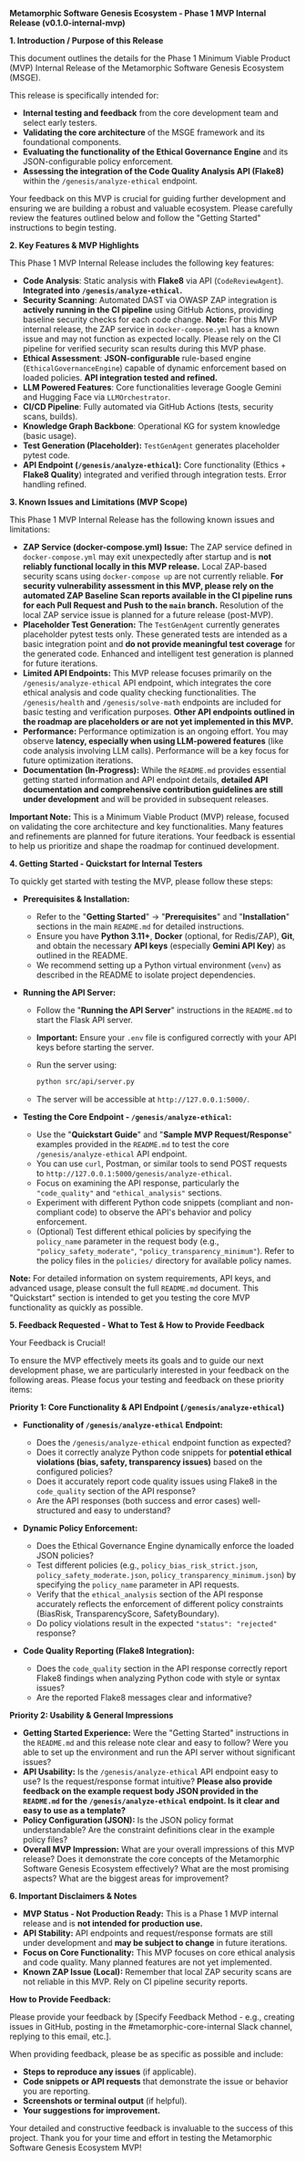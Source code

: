 **Metamorphic Software Genesis Ecosystem - Phase 1 MVP Internal Release (v0.1.0-internal-mvp)**

**1. Introduction / Purpose of this Release**

This document outlines the details for the Phase 1 Minimum Viable Product (MVP) Internal Release of the Metamorphic Software Genesis Ecosystem (MSGE).

This release is specifically intended for:

*   **Internal testing and feedback** from the core development team and select early testers.
*   **Validating the core architecture** of the MSGE framework and its foundational components.
*   **Evaluating the functionality of the Ethical Governance Engine** and its JSON-configurable policy enforcement.
*   **Assessing the integration of the Code Quality Analysis API (Flake8)** within the `/genesis/analyze-ethical` endpoint.

Your feedback on this MVP is crucial for guiding further development and ensuring we are building a robust and valuable ecosystem.  Please carefully review the features outlined below and follow the "Getting Started" instructions to begin testing.

**2. Key Features & MVP Highlights**

This Phase 1 MVP Internal Release includes the following key features:

*   **Code Analysis**: Static analysis with **Flake8** via API (`CodeReviewAgent`). **Integrated into `/genesis/analyze-ethical`.**
*   **Security Scanning**: Automated DAST via OWASP ZAP integration is **actively running in the CI pipeline** using GitHub Actions, providing baseline security checks for each code change.  **Note:** For this MVP internal release, the ZAP service in `docker-compose.yml` has a known issue and may not function as expected locally.  Please rely on the CI pipeline for verified security scan results during this MVP phase.
*   **Ethical Assessment**: **JSON-configurable** rule-based engine (`EthicalGovernanceEngine`) capable of dynamic enforcement based on loaded policies. **API integration tested and refined.**
*   **LLM Powered Features**: Core functionalities leverage Google Gemini and Hugging Face via `LLMOrchestrator`.
*   **CI/CD Pipeline**: Fully automated via GitHub Actions (tests, security scans, builds).
*   **Knowledge Graph Backbone**: Operational KG for system knowledge (basic usage).
*   **Test Generation (Placeholder):** `TestGenAgent` generates placeholder pytest code.
*   **API Endpoint (`/genesis/analyze-ethical`):** Core functionality (Ethics + **Flake8 Quality**) integrated and verified through integration tests. Error handling refined.

**3. Known Issues and Limitations (MVP Scope)**

This Phase 1 MVP Internal Release has the following known issues and limitations:

*   **ZAP Service (docker-compose.yml) Issue:** The ZAP service defined in `docker-compose.yml` may exit unexpectedly after startup and is **not reliably functional locally in this MVP release.**  Local ZAP-based security scans using `docker-compose up` are not currently reliable. **For security vulnerability assessment in this MVP, please rely on the automated ZAP Baseline Scan reports available in the CI pipeline runs for each Pull Request and Push to the `main` branch.** Resolution of the local ZAP service issue is planned for a future release (post-MVP).
*   **Placeholder Test Generation:** The `TestGenAgent` currently generates placeholder pytest tests only. These generated tests are intended as a basic integration point and **do not provide meaningful test coverage** for the generated code. Enhanced and intelligent test generation is planned for future iterations.
*   **Limited API Endpoints:**  This MVP release focuses primarily on the `/genesis/analyze-ethical` API endpoint, which integrates the core ethical analysis and code quality checking functionalities.  The `/genesis/health` and `/genesis/solve-math` endpoints are included for basic testing and verification purposes. **Other API endpoints outlined in the roadmap are placeholders or are not yet implemented in this MVP.**
*   **Performance:**  Performance optimization is an ongoing effort.  You may observe **latency, especially when using LLM-powered features** (like code analysis involving LLM calls). Performance will be a key focus for future optimization iterations.
*   **Documentation (In-Progress):** While the `README.md` provides essential getting started information and API endpoint details, **detailed API documentation and comprehensive contribution guidelines are still under development** and will be provided in subsequent releases.

**Important Note:** This is a Minimum Viable Product (MVP) release, focused on validating the core architecture and key functionalities.  Many features and refinements are planned for future iterations. Your feedback is essential to help us prioritize and shape the roadmap for continued development.

**4. Getting Started - Quickstart for Internal Testers**

To quickly get started with testing the MVP, please follow these steps:

*   **Prerequisites & Installation:**
    *   Refer to the "**Getting Started**" -> "**Prerequisites**" and "**Installation**" sections in the main `README.md` for detailed instructions.
    *   Ensure you have **Python 3.11+**, **Docker** (optional, for Redis/ZAP), **Git**, and obtain the necessary **API keys** (especially **Gemini API Key**) as outlined in the README.
    *   We recommend setting up a Python virtual environment (`venv`) as described in the README to isolate project dependencies.

*   **Running the API Server:**
    *   Follow the "**Running the API Server**" instructions in the `README.md` to start the Flask API server.
    *   **Important:** Ensure your `.env` file is configured correctly with your API keys before starting the server.
    *   Run the server using:

        ```bash
        python src/api/server.py
        ```

    *   The server will be accessible at `http://127.0.0.1:5000/`.

*   **Testing the Core Endpoint - `/genesis/analyze-ethical`:**
    *   Use the "**Quickstart Guide**" and "**Sample MVP Request/Response**" examples provided in the `README.md` to test the core `/genesis/analyze-ethical` API endpoint.
    *   You can use `curl`, Postman, or similar tools to send POST requests to `http://127.0.0.1:5000/genesis/analyze-ethical`.
    *   Focus on examining the API response, particularly the `"code_quality"` and `"ethical_analysis"` sections.
    *   Experiment with different Python code snippets (compliant and non-compliant code) to observe the API's behavior and policy enforcement.
    *   (Optional) Test different ethical policies by specifying the `policy_name` parameter in the request body (e.g., `"policy_safety_moderate"`, `"policy_transparency_minimum"`). Refer to the policy files in the `policies/` directory for available policy names.

**Note:** For detailed information on system requirements, API keys, and advanced usage, please consult the full `README.md` document. This "Quickstart" section is intended to get you testing the core MVP functionality as quickly as possible.

**5. Feedback Requested - What to Test & How to Provide Feedback**

Your Feedback is Crucial!

To ensure the MVP effectively meets its goals and to guide our next development phase, we are particularly interested in your feedback on the following areas.  Please focus your testing and feedback on these priority items:

**Priority 1: Core Functionality & API Endpoint (`/genesis/analyze-ethical`)**

*   **Functionality of `/genesis/analyze-ethical` Endpoint:**
    *   Does the `/genesis/analyze-ethical` endpoint function as expected?
    *   Does it correctly analyze Python code snippets for **potential ethical violations (bias, safety, transparency issues)** based on the configured policies?
    *   Does it accurately report code quality issues using Flake8 in the `code_quality` section of the API response?
    *   Are the API responses (both success and error cases) well-structured and easy to understand?

*   **Dynamic Policy Enforcement:**
    *   Does the Ethical Governance Engine dynamically enforce the loaded JSON policies?
    *   Test different policies (e.g., `policy_bias_risk_strict.json`, `policy_safety_moderate.json`, `policy_transparency_minimum.json`) by specifying the `policy_name` parameter in API requests.
    *   Verify that the `ethical_analysis` section of the API response accurately reflects the enforcement of different policy constraints (BiasRisk, TransparencyScore, SafetyBoundary).
    *   Do policy violations result in the expected `"status": "rejected"` response?

*   **Code Quality Reporting (Flake8 Integration):**
    *   Does the `code_quality` section in the API response correctly report Flake8 findings when analyzing Python code with style or syntax issues?
    *   Are the reported Flake8 messages clear and informative?

**Priority 2: Usability & General Impressions**

*   **Getting Started Experience:**  Were the "Getting Started" instructions in the `README.md` and this release note clear and easy to follow?  Were you able to set up the environment and run the API server without significant issues?
*   **API Usability:**  Is the `/genesis/analyze-ethical` API endpoint easy to use? Is the request/response format intuitive? **Please also provide feedback on the example request body JSON provided in the `README.md` for the `/genesis/analyze-ethical` endpoint. Is it clear and easy to use as a template?**
*   **Policy Configuration (JSON):**  Is the JSON policy format understandable? Are the constraint definitions clear in the example policy files?
*   **Overall MVP Impression:** What are your overall impressions of this MVP release?  Does it demonstrate the core concepts of the Metamorphic Software Genesis Ecosystem effectively? What are the most promising aspects? What are the biggest areas for improvement?

**6. Important Disclaimers & Notes**

*   **MVP Status - Not Production Ready:**  This is a Phase 1 MVP internal release and is **not intended for production use.**
*   **API Stability:**  API endpoints and request/response formats are still under development and **may be subject to change** in future iterations.
*   **Focus on Core Functionality:**  This MVP focuses on core ethical analysis and code quality. Many planned features are not yet implemented.
*   **Known ZAP Issue (Local):**  Remember that local ZAP security scans are not reliable in this MVP. Rely on CI pipeline security reports.

**How to Provide Feedback:**

Please provide your feedback by [Specify Feedback Method - e.g., creating issues in GitHub, posting in the #metamorphic-core-internal Slack channel, replying to this email, etc.].

When providing feedback, please be as specific as possible and include:

*   **Steps to reproduce any issues** (if applicable).
*   **Code snippets or API requests** that demonstrate the issue or behavior you are reporting.
*   **Screenshots or terminal output** (if helpful).
*   **Your suggestions for improvement.**

Your detailed and constructive feedback is invaluable to the success of this project. Thank you for your time and effort in testing the Metamorphic Software Genesis Ecosystem MVP!
